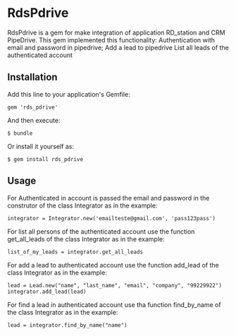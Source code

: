 # RdsPdrive

RdsPdrive is a gem for make integration of application RD_station and CRM PipeDrive.
This gem implemented this functionality: 
Authentication with email and password in pipedrive;
Add a lead to pipedrive
List all leads of the authenticated account

## Installation

Add this line to your application's Gemfile:

    gem 'rds_pdrive'

And then execute:

    $ bundle

Or install it yourself as:

    $ gem install rds_pdrive

## Usage

For Authenticated in account is passed the email and password in the construtor of the class Integrator as in the example:

	integrator = Integrator.new('emailteste@gmail.com', 'pass123pass')

For list all persons of the authenticated account use the function get_all_leads of the class Integrator as in the example:

	list_of_my_leads = integrator.get_all_leads
	
For add a lead to authenticated account use the function add_lead of the class Integrator as in the example:

	lead = Lead.new("name", "last_name", "email", "company", "99229922")
	integrator.add_lead(lead)

For find a lead in authenticated account use tha function find_by_name of the class Integrator as in the example:

	lead = integrator.find_by_name("name")